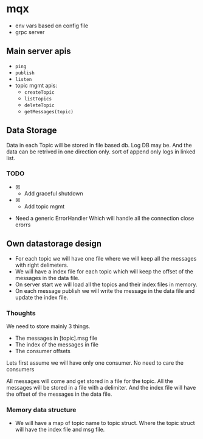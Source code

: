 # mqx

- env vars based on config file
- grpc server

## Main server apis

- `ping`
- `publish`
- `listen`
- topic mgmt apis:
  - `createTopic`
  - `listTopics`
  - `deleteTopic`
  - `getMessages(topic)`

## Data Storage

Data in each Topic will be stored in file based db. Log DB may be.
And the data can be retrived in one direction only. sort of append only logs in linked list.

### TODO

- [x] - Add graceful shutdown
- [x] - Add topic mgmt

- Need a generic ErrorHandler
  Which will handle all the connection close erorrs

## Own datastorage design

- For each topic we will have one file where we will keep all the messages with right delimeters.
- We will have a index file for each topic which will keep the offset of the messages in the data file.
- On server start we will load all the topics and their index files in memory.
- On each message publish we will write the message in the data file and update the index file.

### Thoughts

We need to store mainly 3 things.

- The messages in [topic].msg file
- The index of the messages in file
- The consumer offsets

Lets first assume we will have only one consumer. No need to care the consumers

All messages will come and get stored in a file for the topic. All the messages will be stored in a file with a delimiter. And the index file will have the offset of the messages in the data file.

### Memory data structure

- We will have a map of topic name to topic struct. Where the topic struct will have the index file and msg file.
